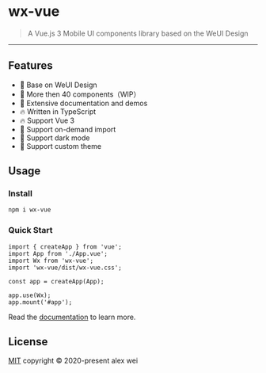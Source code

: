 # wx-vue

> A Vue.js 3 Mobile UI components library based on the WeUI Design

---

## Features

- 🍥 Base on WeUI Design
- 🚀 More then 40 components（WIP）
- 📗 Extensive documentation and demos
- 🔥 Written in TypeScript
- 🔥 Support Vue 3
- 💪 Support on-demand import
- 💪 Support dark mode
- 💪 Support custom theme

## Usage

### Install

```sh
npm i wx-vue
```

### Quick Start

```
import { createApp } from 'vue';
import App from './App.vue';
import Wx from 'wx-vue';
import 'wx-vue/dist/wx-vue.css';

const app = createApp(App);

app.use(Wx);
app.mount('#app');
```

Read the [documentation](https://alex8088.github.io/wx-vue-next/docs/) to learn more.

## License

[MIT](./LICENSE) copyright © 2020-present alex wei
